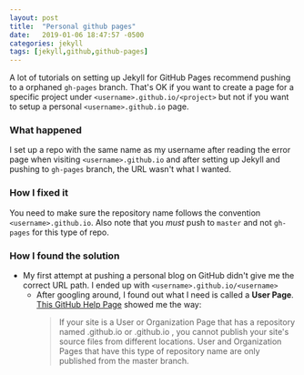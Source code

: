 ```yaml
---
layout: post
title:  "Personal github pages"
date:   2019-01-06 18:47:57 -0500
categories: jekyll
tags: [jekyll,github,github-pages]
---
```

A lot of tutorials on setting up Jekyll for GitHub Pages recommend pushing to a orphaned `gh-pages` branch. That's OK if you want to create a page for a specific project under `<username>.github.io/<project>` but not if you want to setup a personal `<username>.github.io` page.

<!--more-->

### What happened

I set up a repo with the same name as my username after reading the error page when visiting `<username>.github.io` and after setting up Jekyll and pushing to `gh-pages` branch, the URL wasn't what I wanted.

### How I fixed it

You need to make sure the repository name follows the convention `<username>.github.io`. Also note that you *must* push to `master` and not `gh-pages` for this type of repo.

### How I found the solution

- My first attempt at pushing a personal blog on GitHub didn't give me the correct URL path. I ended up with `<username>.github.io/<username>`
    - After googling around, I found out what I need is called a **User Page**. [This GitHub Help Page](https://help.github.com/articles/configuring-a-publishing-source-for-github-pages/) showed me the way:
        > If your site is a User or Organization Page that has a repository named <username>.github.io or <orgname>.github.io , you cannot publish your site's source files from different locations. User and Organization Pages that have this type of repository name are only published from the master branch.